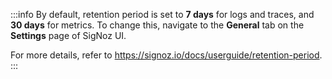 :::info
By default, retention period is set to **7 days** for logs and traces, and **30 days** for metrics.
To change this, navigate to the **General** tab on the **Settings** page of SigNoz UI.

For more details, refer to https://signoz.io/docs/userguide/retention-period.
:::